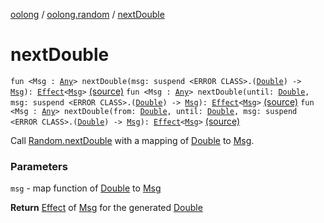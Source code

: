 [oolong](../index.md) / [oolong.random](index.md) / [nextDouble](./next-double.md)

# nextDouble

`fun <Msg : `[`Any`](https://kotlinlang.org/api/latest/jvm/stdlib/kotlin/-any/index.html)`> nextDouble(msg: suspend <ERROR CLASS>.(`[`Double`](https://kotlinlang.org/api/latest/jvm/stdlib/kotlin/-double/index.html)`) -> `[`Msg`](next-double.md#Msg)`): `[`Effect`](../oolong/-effect.md)`<`[`Msg`](next-double.md#Msg)`>` [(source)](https://github.com/oolong-kt/oolong/tree/master/oolong/src/commonMain/kotlin/oolong/random/util.kt#L67)
`fun <Msg : `[`Any`](https://kotlinlang.org/api/latest/jvm/stdlib/kotlin/-any/index.html)`> nextDouble(until: `[`Double`](https://kotlinlang.org/api/latest/jvm/stdlib/kotlin/-double/index.html)`, msg: suspend <ERROR CLASS>.(`[`Double`](https://kotlinlang.org/api/latest/jvm/stdlib/kotlin/-double/index.html)`) -> `[`Msg`](next-double.md#Msg)`): `[`Effect`](../oolong/-effect.md)`<`[`Msg`](next-double.md#Msg)`>` [(source)](https://github.com/oolong-kt/oolong/tree/master/oolong/src/commonMain/kotlin/oolong/random/util.kt#L76)
`fun <Msg : `[`Any`](https://kotlinlang.org/api/latest/jvm/stdlib/kotlin/-any/index.html)`> nextDouble(from: `[`Double`](https://kotlinlang.org/api/latest/jvm/stdlib/kotlin/-double/index.html)`, until: `[`Double`](https://kotlinlang.org/api/latest/jvm/stdlib/kotlin/-double/index.html)`, msg: suspend <ERROR CLASS>.(`[`Double`](https://kotlinlang.org/api/latest/jvm/stdlib/kotlin/-double/index.html)`) -> `[`Msg`](next-double.md#Msg)`): `[`Effect`](../oolong/-effect.md)`<`[`Msg`](next-double.md#Msg)`>` [(source)](https://github.com/oolong-kt/oolong/tree/master/oolong/src/commonMain/kotlin/oolong/random/util.kt#L85)

Call [Random.nextDouble](#) with a mapping of [Double](https://kotlinlang.org/api/latest/jvm/stdlib/kotlin/-double/index.html) to [Msg](next-double.md#Msg).

### Parameters

`msg` - map function of [Double](https://kotlinlang.org/api/latest/jvm/stdlib/kotlin/-double/index.html) to [Msg](next-double.md#Msg)

**Return**
[Effect](../oolong/-effect.md) of [Msg](next-double.md#Msg) for the generated [Double](https://kotlinlang.org/api/latest/jvm/stdlib/kotlin/-double/index.html)


